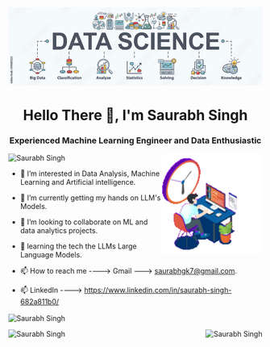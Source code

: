  ![logo](https://github.com/Saurabh7Goku/Saurabh7Goku/blob/main/banner.jpg)
<h1 align="center">Hello There 👋, I'm Saurabh Singh</h1>
<h3 align="center">Experienced Machine Learning Engineer and Data Enthusiastic</h3>
<img align="right" alt="Coding" width="200" src="https://github.com/Saurabh7Goku/Saurabh7Goku/blob/main/Animation%20-%201698584234529.gif">

<p align="left"> <img src="https://komarev.com/ghpvc/?username=Saurabh7Goku&label=Profile%20views&color=0e75b6&style=flat" alt="Saurabh Singh" /> </p>

- 👀 I’m interested in Data Analysis, Machine Learning and Artificial intelligence.

- 🌱 I’m currently getting my hands on LLM's Models. 

- 💞️ I’m looking to collaborate on ML and data analytics projects.

- 👀 learning the tech the LLMs Large Language Models.

- 📫 How to reach me ----> Gmail ---> saurabhgk7@gmail.com.             

- 📫 LinkedIn ----> https://www.linkedin.com/in/saurabh-singh-682a811b0/

<div class="container">
    <p><img align="center" src="https://github-readme-stats.vercel.app/api/top-langs?username=Saurabh7Goku&show_icons=true&locale=en&layout=compact" alt="Saurabh Singh" /></p>
    <p><img align="right" src="https://github-readme-streak-stats.herokuapp.com/?user=Saurabh7Goku&show_icons=true&locale=en&layout=compact" alt="Saurabh Singh" /></p>
    <p>&nbsp;<img align="left" src="https://github-readme-stats.vercel.app/api?username=Saurabh7Goku&show_icons=true&locale=en&layout=compact" alt="Saurabh Singh" /></p>
</div>


<!---
Saurabh7Goku/Saurabh7Goku is a ✨ special ✨ repository because its `README.md` (this file) appears on your GitHub profile.
You can click the Preview link to take a look at your changes.
--->
